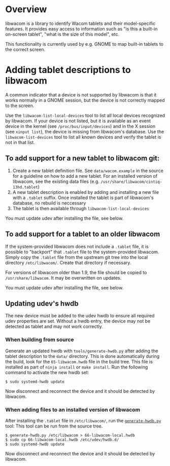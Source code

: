 # Overview

libwacom is a library to identify Wacom tablets and their model-specific
features. It provides easy access to information such as "is this a built-in
on-screen tablet", "what is the size of this model", etc.

This functionality is currently used by e.g. GNOME to map built-in tablets to
the correct screen.

# Adding tablet descriptions to libwacom

A common indicator that a device is not supported by libwacom is that it works
normally in a GNOME session, but the device is not correctly mapped to the
screen.

Use the `libwacom-list-local-devices` tool to list all local devices recognized
by libwacom. If your device is not listed, but it is available as an event
device in the kernel (see `/proc/bus/input/devices`) and in the X session (see
`xinput list`), the device is missing from libwacom's database.
Use the `libwacom-list-devices` tool to list all known devices and verify
the tablet is not in that list.

## To add support for a new tablet to libwacom git:

1. Create a new tablet definition file. See `data/wacom.example` in the source
   for a guideline on how to add a new tablet. For an installed version of
   libwacom, see the existing data files (e.g.
   `/usr/share/libwacom/cintiq-13hd.tablet`)
2. A new tablet description is enabled by adding and installing a new file with
   a `.tablet` suffix. Once installed the tablet is part of libwacom's
   database, no rebuild is neccessary
3. The tablet is then available through `libwacom-list-local-devices`

You must update udev after installing the file, see below.

## To add support for a tablet to an older libwacom

If the system-provided libwacom does not include a `.tablet` file, it is
possible to "backport" that `.tablet` file to the system-provided libwacom.
Simply copy the `.tablet` file from the upstream git tree into the local
directory `/etc/libwacom/`. Create that directory if necessary.

For versions of libwacom older than 1.9, the file should be copied to
`/usr/share/libwacom`. It may be overwritten on updates.

You must update udev after installing the file, see below.

## Updating udev's hwdb

The new device must be added to the udev hwdb to ensure all required udev
properties are set. Without a hwdb entry, the device may not be detected as
tablet and may not work correctly.

### When building from source

Generate an updated hwdb with `tools/generate-hwdb.py` after adding the
tablet description to the `data/` directory. This is done automatically during
the build, look for the `65-libwacom.hwdb` file in the build tree.
This file is installed as part of `ninja install` or `make install`. Run the following
command to activate the new hwdb set:
```
$ sudo systemd-hwdb update
```
Now disconnect and reconnect the device and it should be detected by libwacom.

### When adding files to an installed version of libwacom

After installing the `.tablet` file in `/etc/libwacom/`, run
the [`generate-hwdb.py`](https://github.com/linuxwacom/libwacom/blob/master/tools/generate-hwdb.py) tool:
This tool can be run from the source tree.

```
$ generate-hwdb.py /etc/libwacom > 66-libwacom-local.hwdb
$ sudo cp 66-libwacom-local.hwdb /etc/udev/hwdb.d/
$ sudo systemd-hwdb update
```

Now disconnect and reconnect the device and it should be detected by libwacom.
